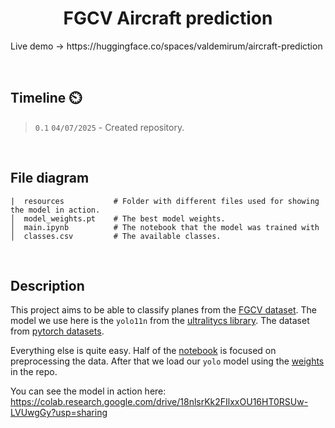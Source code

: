 <div align="center">
  <h1>FGCV Aircraft prediction</h1>
</div>
<p>Live demo -> https://huggingface.co/spaces/valdemirum/aircraft-prediction</p>
<br>

## Timeline ⏲️

> `0.1` `04/07/2025` - Created repository.

<br>

## File diagram

```
|  resources           # Folder with different files used for showing the model in action.
│  model_weights.pt    # The best model weights.
│  main.ipynb          # The notebook that the model was trained with
│  classes.csv         # The available classes.
```
<br>
  
## Description

This project aims to be able to classify planes from the [FGCV dataset](https://www.robots.ox.ac.uk/~vgg/data/fgvc-aircraft/). The model we use here is the `yolo11n` from the [ultralitycs library](https://docs.ultralytics.com/models/yolo11/). The dataset from [pytorch datasets](https://pytorch.org/vision/main/datasets.html#:~:text=FGVC%20Aircraft%20Dataset.). 

Everything else is quite easy. Half of the [notebook](main.ipynb) is focused on preprocessing the data. After that we load our `yolo` model using the [weights](model_weights.pt) in the repo.

You can see the model in action here: https://colab.research.google.com/drive/18nlsrKk2FIlxxOU16HT0RSUw-LVUwgGy?usp=sharing





